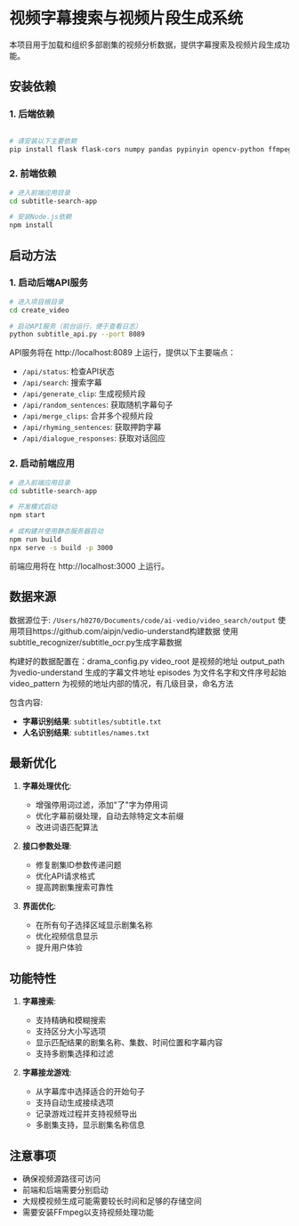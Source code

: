 # 视频字幕搜索与视频片段生成系统
本项目用于加载和组织多部剧集的视频分析数据，提供字幕搜索及视频片段生成功能。

## 安装依赖

### 1. 后端依赖

```bash

# 请安装以下主要依赖
pip install flask flask-cors numpy pandas pypinyin opencv-python ffmpeg-python
```

### 2. 前端依赖

```bash
# 进入前端应用目录
cd subtitle-search-app

# 安装Node.js依赖
npm install
```

## 启动方法

### 1. 启动后端API服务

```bash
# 进入项目根目录
cd create_video

# 启动API服务（前台运行，便于查看日志）
python subtitle_api.py --port 8089
```

API服务将在 http://localhost:8089 上运行，提供以下主要端点：
- `/api/status`: 检查API状态
- `/api/search`: 搜索字幕
- `/api/generate_clip`: 生成视频片段
- `/api/random_sentences`: 获取随机字幕句子
- `/api/merge_clips`: 合并多个视频片段
- `/api/rhyming_sentences`: 获取押韵字幕
- `/api/dialogue_responses`: 获取对话回应

### 2. 启动前端应用

```bash
# 进入前端应用目录
cd subtitle-search-app

# 开发模式启动
npm start

# 或构建并使用静态服务器启动
npm run build
npx serve -s build -p 3000
```

前端应用将在 http://localhost:3000 上运行。

## 数据来源

数据源位于: `/Users/h0270/Documents/code/ai-vedio/video_search/output`
使用项目https://github.com/aipjn/vedio-understand构建数据
使用subtitle_recognizer/subtitle_ocr.py生成字幕数据

构建好的数据配置在：drama_config.py
video_root 是视频的地址
output_path 为vedio-understand 生成的字幕文件地址
episodes 为文件名字和文件序号起始
video_pattern 为视频的地址内部的情况，有几级目录，命名方法


包含内容:
- **字幕识别结果**: `subtitles/subtitle.txt`
- **人名识别结果**: `subtitles/names.txt`

## 最新优化

1. **字幕处理优化**:
   - 增强停用词过滤，添加"了"字为停用词
   - 优化字幕前缀处理，自动去除特定文本前缀
   - 改进词语匹配算法

2. **接口参数处理**:
   - 修复剧集ID参数传递问题
   - 优化API请求格式
   - 提高跨剧集搜索可靠性

3. **界面优化**:
   - 在所有句子选择区域显示剧集名称
   - 优化视频信息显示
   - 提升用户体验

## 功能特性

1. **字幕搜索**:
   - 支持精确和模糊搜索
   - 支持区分大小写选项
   - 显示匹配结果的剧集名称、集数、时间位置和字幕内容
   - 支持多剧集选择和过滤

2. **字幕接龙游戏**:
   - 从字幕库中选择适合的开始句子
   - 支持自动生成接续选项
   - 记录游戏过程并支持视频导出
   - 多剧集支持，显示剧集名称信息

## 注意事项

- 确保视频源路径可访问
- 前端和后端需要分别启动
- 大规模视频生成可能需要较长时间和足够的存储空间
- 需要安装FFmpeg以支持视频处理功能

